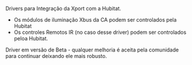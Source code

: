 Drivers para Integração da Xport com a Hubitat. 

- Os módulos de iluminação Xbus da CA podem ser controlados pela Hubitat
- Os controles Remotos IR (no caso desse driver) podem ser controlados peloa Hubitat.

Driver em versão de Beta - qualquer melhoria é aceita pela comunidade para continuar deixando ele mais robusto. 

